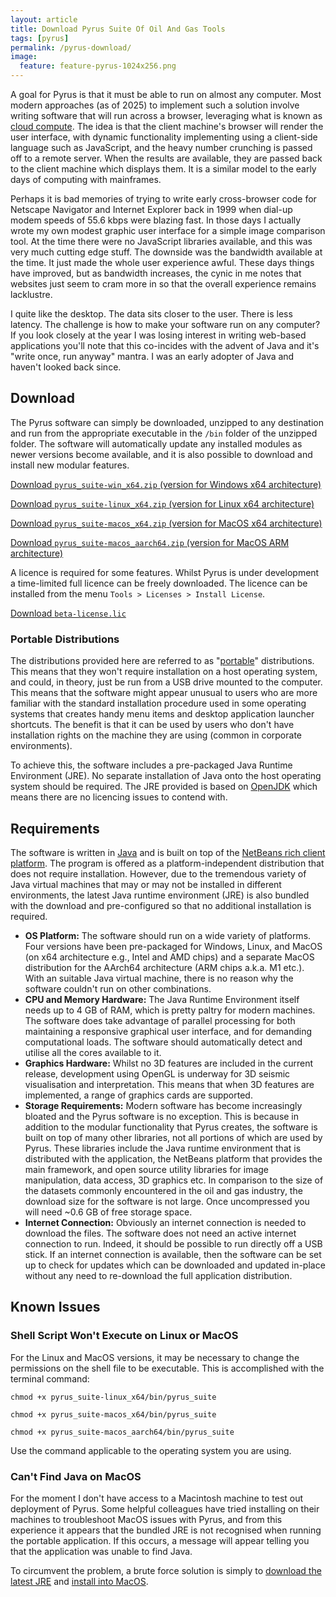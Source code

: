 ```yaml
---
layout: article
title: Download Pyrus Suite Of Oil And Gas Tools
tags: [pyrus]
permalink: /pyrus-download/
image:
  feature: feature-pyrus-1024x256.png
---
```


A goal for Pyrus is that it must be able to run on almost any computer. Most modern approaches (as of 2025) to implement such a solution involve writing software that will run across a browser, leveraging what is known as [cloud compute](https://en.wikipedia.org/wiki/Cloud_computing). The idea is that the client machine's browser will render the user interface, with dynamic functionality implementing using a client-side language such as JavaScript, and the heavy number crunching is passed off to a remote server. When the results are available, they are passed back to the client machine which displays them. It is a similar model to the early days of computing with mainframes.

Perhaps it is bad memories of trying to write early cross-browser code for Netscape Navigator and Internet Explorer back in 1999 when dial-up modem speeds of 55.6 kbps were blazing fast. In those days I actually wrote my own modest graphic user interface for a simple image comparison tool. At the time there were no JavaScript libraries available, and this was very much cutting edge stuff. The downside was the bandwidth available at the time. It just made the whole user experience awful. These days things have improved, but as bandwidth increases, the cynic in me notes that websites just seem to cram more in so that the overall experience remains lacklustre.

I quite like the desktop. The data sits closer to the user. There is less latency. The challenge is how to make your software run on any computer? If you look closely at the year I was losing interest in writing web-based applications you'll note that this co-incides with the advent of Java and it's "write once, run anyway" mantra. I was an early adopter of Java and haven't looked back since.

## Download

The Pyrus software can simply be downloaded, unzipped to any destination and run from the appropriate executable in the `/bin` folder of the unzipped folder. The software will automatically update any installed modules as newer versions become available, and it is also possible to download and install new modular features.

<a href="https://bit.ly/Pyrus_Suite-Win_x64" class="btn-inverse">Download `pyrus_suite-win_x64.zip` (version for Windows x64 architecture)</a>

<a href="https://bit.ly/Pyrus_Suite-Linux_x64" class="btn-inverse">Download `pyrus_suite-linux_x64.zip` (version for Linux x64 architecture)</a>

<a href="https://bit.ly/Pyrus_Suite-MacOS_x64" class="btn-inverse">Download `pyrus_suite-macos_x64.zip` (version for MacOS x64 architecture)</a>

<a href="https://bit.ly/Pyrus_Suite-MacOS_aarch64" class="btn-inverse">Download `pyrus_suite-macos_aarch64.zip` (version for MacOS ARM architecture)</a>

A licence is required for some features. Whilst Pyrus is under development a time-limited full licence can be freely downloaded. The licence can be installed from the menu `Tools > Licenses > Install License`.

<a href="https://www.dropbox.com/scl/fi/fjjx0z7z3j6seuwgsse1u/beta-license.lic?rlkey=9sth15g1c2geg9ndmbhn0smv0&dl=1" class="btn-inverse">Download `beta-license.lic`</a>

### Portable Distributions

The distributions provided here are referred to as "[portable](https://en.wikipedia.org/wiki/Portable_application)" distributions. This means that they won't require installation on a host operating system, and could, in theory, just be run from a USB drive mounted to the computer. This means that the software might appear unusual to users who are more familiar with the standard installation procedure used in some operating systems that creates handy menu items and desktop application launcher shortcuts. The benefit is that it can be used by users who don't have installation rights on the machine they are using (common in corporate environments).

To achieve this, the software includes a pre-packaged Java Runtime Environment (JRE). No separate installation of Java onto the host operating system should be required. The JRE provided is based on [OpenJDK](https://en.wikipedia.org/wiki/OpenJDK) which means there are no licencing issues to contend with.

## Requirements

The software is written in [Java](https://openjdk.org/) and is built on top of the [NetBeans rich client platform](https://netbeans.apache.org/tutorial/main/kb/docs/platform/). The program is offered as a platform-independent distribution that does not require installation. However, due to the tremendous variety of Java virtual machines that may or may not be installed in different environments, the latest Java runtime environment (JRE) is also bundled with the download and pre-configured so that no additional installation is required.

 - **OS Platform:** The software should run on a wide variety of platforms. Four versions have been pre-packaged for Windows, Linux, and MacOS (on x64 architecture e.g., Intel and AMD chips) and a separate MacOS distribution for the AArch64 architecture (ARM chips a.k.a. M1 etc.). With an suitable Java virtual machine, there is no reason why the software couldn't run on other combinations.
 - **CPU and Memory Hardware:** The Java Runtime Environment itself needs up to 4 GB of RAM, which is pretty paltry for modern machines. The software does take advantage of parallel processing for both maintaining a responsive graphical user interface, and for demanding computational loads. The software should automatically detect and utilise all the cores available to it.
 - **Graphics Hardware:** Whilst no 3D features are included in the current release, development using OpenGL is underway for 3D seismic visualisation and interpretation. This means that when 3D features are implemented, a range of graphics cards are supported.
 - **Storage Requirements:** Modern software has become increasingly bloated and the Pyrus software is no exception. This is because in addition to the modular functionality that Pyrus creates, the software is built on top of many other libraries, not all portions of which are used by Pyrus. These libraries include the Java runtime environment that is distributed with the application, the NetBeans platform that provides the main framework, and open source utility libraries for image manipulation, data access, 3D graphics etc. In comparison to the size of the datasets commonly encountered in the oil and gas industry, the download size for the software is not large. Once uncompressed you will need ~0.6 GB of free storage space.
 - **Internet Connection:** Obviously an internet connection is needed to download the files. The software does not need an active internet connection to run. Indeed, it should be possible to run directly off a USB stick. If an internet connection is available, then the software can be set up to check for updates which can be downloaded and updated in-place without any need to re-download the full application distribution.

## Known Issues

### Shell Script Won't Execute on Linux or MacOS

For the Linux and MacOS versions, it may be necessary to change the permissions on the shell file to be executable. This is accomplished with the terminal command:

`chmod +x pyrus_suite-linux_x64/bin/pyrus_suite`

`chmod +x pyrus_suite-macos_x64/bin/pyrus_suite`

`chmod +x pyrus_suite-macos_aarch64/bin/pyrus_suite`

Use the command applicable to the operating system you are using.

### Can't Find Java on MacOS

For the moment I don't have access to a Macintosh machine to test out deployment of Pyrus. Some helpful colleagues have tried installing on their machines to troubleshoot MacOS issues with Pyrus, and from this experience it appears that the bundled JRE is not recognised when running the portable application. If this occurs, a message will appear telling you that the application was unable to find Java.

To circumvent the problem, a brute force solution is simply to [download the latest JRE](https://www.azul.com/downloads/?os=macos&package=jre#zulu) and [install into MacOS](https://docs.azul.com/core/install/macos).